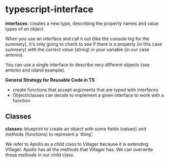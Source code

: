 # typescript-interface

**interfaces**: creates a new type, describing the property names and value types of an object.

When you use an interface and call it out (like the console log for the summary), it's only going to check to see if there is a property (in this case summary) with the correct value (string) in your variable (in our case antonio).

You can use a single interface to describe very different objects (see antonio and island example).

**General Strategy for Reusable Code in TS**
  - create functions that accept arguments that are typed with interfaces
  - Object/classes can decide to implement a given interface to work with a function

## Classes

**classes**: blueprint to create an object with some fields (values) and methods (functions) to represent a 'thing'.

We refer to Apollo as a child class to Villager because it is extending Villager. Apollo has all the methods that Villager has. We can overwrite those methods in our child class.